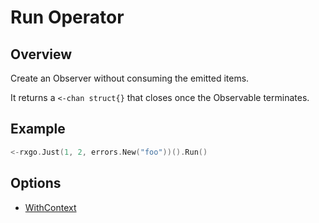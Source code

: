 # Run Operator

## Overview

Create an Observer without consuming the emitted items.

It returns a `<-chan struct{}` that closes once the Observable terminates.

## Example

```go
<-rxgo.Just(1, 2, errors.New("foo"))().Run()
```

## Options

* [WithContext](options.md#withcontext)